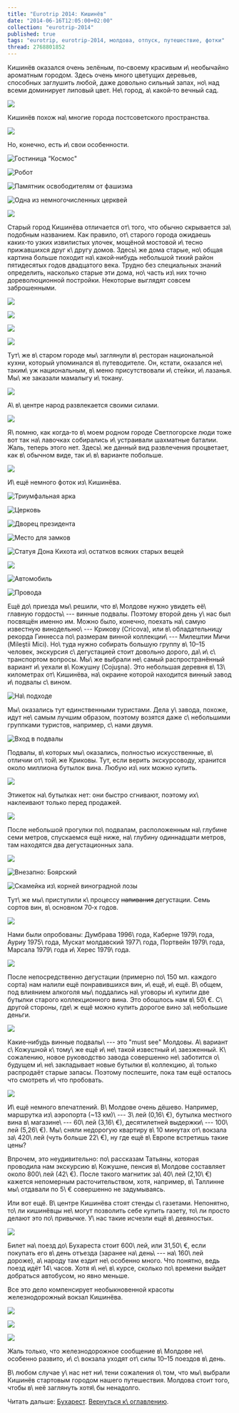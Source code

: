 ```yaml
---
title: "Eurotrip 2014: Кишинёв"
date: "2014-06-16T12:05:00+02:00"
collection: "eurotrip-2014"
published: true
tags: "eurotrip, eurotrip-2014, молдова, отпуск, путешествие, фотки"
thread: 2768801852
---
```


Кишинёв оказался очень зелёным, по&#8209;своему красивым и\ необычайно ароматным городом. Здесь очень много цветущих 
деревьев, способных заглушить любой, даже довольно сильный запах, но\ над всеми доминирует липовый цвет. Не\ город, 
а\ какой&#8209;то вечный сад.

![](/images/travel/2014-06-eurotrip/chisinau-city-1.jpg)

<!--more Хочу увидеть всё!-->

Кишинёв похож на\ многие города постсоветского пространства.

![](/images/travel/2014-06-eurotrip/chisinau-city-2.jpg)

Но, конечно, есть и\ свои особенности.

![Гостиница “Космос"](/images/travel/2014-06-eurotrip/chisinau-hotel-cosmos.jpg "Гостиница «Космос»")

![Робот](/images/travel/2014-06-eurotrip/chisinau-robot.jpg "Робот")

![Памятник освободителям от фашизма](/images/travel/2014-06-eurotrip/chisinau-soviet-monument.jpg "Памятник освободителям от фашизма")

![Одна из немногочисленных церквей](/images/travel/2014-06-eurotrip/chisinau-church-1.jpg "Одна из немногочисленных церквей")

![](/images/travel/2014-06-eurotrip/chisinau-house-with-clocks.jpg)

Старый город Кишинёва отличается от\ того, что обычно скрывается за\ подобным названием. Как правило, от\ старого города 
ожидаешь каких&#8209;то узких извилистых улочек, мощёной мостовой и\ тесно прижавшихся друг к\ другу домов. Здесь\ же 
дома старые, но\ общая картина больше походит на\ какой&#8209;нибудь небольшой тихий район пятидесятых годов двадцатого 
века. Трудно без специальных знаний определить, насколько старые эти дома, но\ часть из\ них точно дореволюционной 
постройки. Некоторые выглядят совсем заброшенными.

![](/images/travel/2014-06-eurotrip/chisinau-old-town-1.jpg)

![](/images/travel/2014-06-eurotrip/chisinau-old-town-2.jpg)

![](/images/travel/2014-06-eurotrip/chisinau-old-town-3.jpg)

![](/images/travel/2014-06-eurotrip/chisinau-old-town-girl.jpg)

Тут\ же в\ старом городе мы\ заглянули в\ ресторан национальной кухни, который упоминался в\ путеводителе. Он, кстати, 
оказался не\ таким\ уж национальным, в\ меню присутствовали и\ стейки, и\ лазанья. Мы\ же заказали мамалыгу и\ токану.

![](/images/travel/2014-06-eurotrip/chisinau-food.jpg)

А\ в\ центре народ развлекается своими силами.

![](/images/travel/2014-06-eurotrip/chisinau-chess-1.jpg)

Я\ помню, как когда&#8209;то в\ моем родном городе Светлогорске люди тоже вот так на\ лавочках собирались и\ устраивали 
шахматные баталии. Жаль, теперь этого нет. Здесь\ же данный вид развлечения процветает, как в\ обычном виде, так 
и\ в\ варианте побольше.

![](/images/travel/2014-06-eurotrip/chisinau-chess-2.jpg)

И\ ещё немного фоток из\ Кишинёва.

![Триумфальная арка](/images/travel/2014-06-eurotrip/chisinau-arc-de-triomphe.jpg "Триумфальная арка")

![Церковь](/images/travel/2014-06-eurotrip/chisinau-church-2.jpg "Церковь")

![Дворец президента](/images/travel/2014-06-eurotrip/chisinau-president-palace.jpg "Дворец президента")

![Место для замков](/images/travel/2014-06-eurotrip/chisinau-place-for-locks.jpg "Место для замков")

![Статуя Дона Кихота из\ остатков всяких старых вещей](/images/travel/2014-06-eurotrip/chisinau-don-quixote.jpg "Статуя Дона Кихота из остатков всяких старых вещей")

![](/images/travel/2014-06-eurotrip/chisinau-skates.jpg)

![Автомобиль](/images/travel/2014-06-eurotrip/chisinau-auto.jpg "Автомобиль")

![Провода](/images/travel/2014-06-eurotrip/chisinau-wires.jpg "Провода")

Ещё до\ приезда мы\ решили, что в\ Молдове нужно увидеть её\ главную гордость\ --- винные подвалы. Поэтому второй день 
у\ нас был посвящён именно им. Можно было, конечно, поехать на\ самую известную винодельню\ --- Крикову (Cricova), или 
в\ обладательницу рекорда Гиннeсса по\ размерам винной коллекции\ --- Милештии Мичи (Mileştii Mici). Но\ туда нужно 
собирать большую группу в\ 10–15 человек, экскурсия с\ дегустацией стоит довольно дорого, да\ и\ с\ транспортом вопросы. 
Мы\ же выбрали не\ самый распространённый вариант и\ уехали в\ Кожушну (Cojuşna). Это небольшая деревня 
в\ 13\ километрах от\ Кишинёва, на\ окраине которой находится винный завод и\ подвалы с\ вином.

![На\ подходе](/images/travel/2014-06-eurotrip/cojusna-coming.jpg "На подходе")

Мы\ оказались тут единственными туристами. Дела у\ завода, похоже, идут не\ самым лучшим образом, поэтому возятся даже 
с\ небольшими группками туристов, например, с\ нами двумя. 

![Вход в подвалы](/images/travel/2014-06-eurotrip/cojusna-entrance.jpg)

Подвалы, в\ которых мы\ оказались, полностью искусственные, в\ отличии от\ той\ же Криковы. Тут, если верить 
экскурсоводу, хранится около миллиона бутылок вина. Любую из\ них можно купить.

![](/images/travel/2014-06-eurotrip/cojusna-corridor.jpg)

Этикеток на\ бутылках нет: они быстро сгнивают, поэтому их\ наклеивают только перед продажей.

![](/images/travel/2014-06-eurotrip/cojusna-bottles.jpg)

После небольшой прогулки по\ подвалам, расположенным на\ глубине семи метров, спускаемся ещё ниже, на\ глубину 
одиннадцати метров, там находятся два дегустационных зала.

![](/images/travel/2014-06-eurotrip/cojusna-degustation-hall.jpg)

![Внезапно: Боярский](/images/travel/2014-06-eurotrip/cojusna-boyarskiy.jpg "Внезапно: Боярский")

![Скамейка из\ корней виноградной лозы](/images/travel/2014-06-eurotrip/cojusna-bench.jpg "Скамейка из корней виноградной лозы")

Тут\ же мы\ приступили к\ процессу ~~напивания~~ дегустации. Семь сортов вин, в\ основном 70&#8209;х годов.

![](/images/travel/2014-06-eurotrip/cojusna-degustation-1.jpg)

Нами были опробованы: Думбрава 1996\ года, Каберне 1979\ года, Ауриу 1975\ года, Мускат молдавский 1977\ года, 
Портвейн 1979\ года, Марсала 1979\ года и\ Херес 1979\ года.

![](/images/travel/2014-06-eurotrip/cojusna-degustation-2.jpg)

После непосредственно дегустации (примерно по\ 150 мл. каждого сорта) нам налили ещё понравившихся вин, и\ ещё, и\ ещё. 
В\ общем, под влиянием алкоголя мы\ поддались на\ уговоры и\ купили две бутылки старого коллекционного вина. Это 
обошлось нам в\ 50\ €. С\ другой стороны, где\ ж ещё можно купить дорогое вино за\ небольшие деньги.

![](/images/travel/2014-06-eurotrip/cojusna-degustation-3.jpg)

Какие&#8209;нибудь винные подвалы\ --- это "must see" Молдовы. А\ вариант с\ Кожушной к\ тому\ же ещё и\ не\ такой 
известный и\ заезженный. К\ сожалению, новое руководство завода совершенно не\ заботится о\ будущем и\ не\ закладывает 
новые бутылки в\ коллекцию, а\ только распродаёт старые запасы. Поэтому поспешите, пока там ещё осталось что смотреть 
и\ что пробовать.

![](/images/travel/2014-06-eurotrip/cojusna-bought-wine.jpg)

И\ ещё немного впечатлений. В\ Молдове очень дёшево. Например, маршрутка из\ аэропорта (~13 км)\ --- 3\ лей (0,16\ €), 
бутылка местного вина в\ магазине\ --- 60\ лей (3,16\ €), десятилетней выдержки\ --- 100\ лей (5,26\ €). Мы\ сняли 
недорогую квартиру в\ 10 минутах от\ вокзала за\ 420\ лей (чуть больше 22\ €), ну где ещё в\ Европе встретишь такие 
цены?

Впрочем, это неудивительно: по\ рассказам Татьяны, которая проводила нам экскурсию в\ Кожушне, пенсия в\ Молдове 
составляет около 800\ лей (42\ €). После такого магнитик за\ 40\ лей (2,10\ €) кажется непомерным расточительством, 
хотя, например, в\ Таллинне мы\ отдавали по 5\ € совершенно не задумываясь.

Или вот ещё. В\ центре Кишинёва стоят стенды с\ газетами. Непонятно, то\ ли кишинёвцы не\ могут позволить себе купить 
газету, то\ ли просто делают это по\ привычке. У\ нас такие исчезли ещё в\ девяностых.

![](/images/travel/2014-06-eurotrip/chisinau-newspapers.jpg)

Билет на\ поезд до\ Бухареста стоит 600\ лей, или 31,50\ €, если покупать его в\ день отъезда (заранее на\ день\ --- 
на\ 160\ лей дороже), а\ народу там ездит не\ особенно много. Что понятно, ведь поезд идёт 14\ часов. Хотя 
я\ не\ в\ курсе, сколько по\ времени выйдет добраться автобусом, но явно меньше. 

Все это дело компенсирует необыкновенной красоты железнодорожный вокзал Кишинёва.

![](/images/travel/2014-06-eurotrip/chisinau-railway-station-1.jpg)

![](/images/travel/2014-06-eurotrip/chisinau-railway-station-2.jpg)

![](/images/travel/2014-06-eurotrip/chisinau-railway-station-3.jpg)

Жаль только, что железнодорожное сообщение в\ Молдове не\ особенно развито, и\ с\ вокзала уходят от\ силы 10–15 поездов 
в\ день.

В\ любом случае у\ нас нет ни\ тени сожаления о\ том, что мы\ выбрали Кишинёв стартовым городом нашего путешествия. 
Молдова стоит того, чтобы в\ неё заглянуть хотя\ бы ненадолго.

Читать дальше: [Бухарест](/post/eurotrip-2014-bucharest/). [Вернуться к\ оглавлению](/post/eurotrip-2014/).
